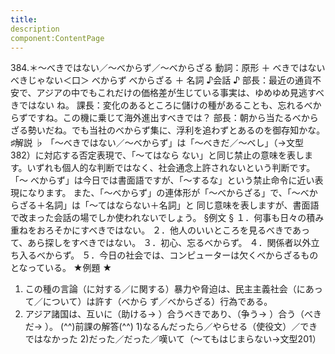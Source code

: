 ```yaml
---
title:
description
component:ContentPage
---
```



384.＊～べきではない／～べからず／～べからざる
動詞：原形 ＋ べきではない べきじゃない＜口＞ べからず べからざる ＋ 名詞
♪会話 ♪
部長：最近の通貨不安で、アジアの中でもこれだけの価格差が生じている事実は、ゆめゆめ見逃すべきではない ね。 課長：変化のあるところに儲けの種があることも、忘れるべからずですね。この機に乗じて海外進出すべきでは？ 部長：朝から当たるべからざる勢いだね。でも当社のべからず集に、浮利を追わずとあるのを御存知かな。
♯解説 ♭
「～べきではない／～べからず」は「～べきだ／～べし」（→文型 382）に対応する否定表現で、「～てはなら ない」と同じ禁止の意味を表します。いずれも個人的な判断ではなく、社会通念上許されないという判断です。「～ べからず」は今日では書面語ですが、「～するな」という禁止命令に近い表現になります。
また、「～べからず」の連体形が「～べからざる」で、「～べからざる＋名詞」は「～てはならない＋名詞」と 同じ意味を表しますが、書面語で改まった会話の場でしか使われないでしょう。
§例文 §
１．何事も日々の積み重ねをおろそかにすべきではない。
２．他人のいいところを見るべきであって、あら探しをすべきではない。
３．初心、忘るべからず。
４．関係者以外立ち入るべからず。
５．今日の社会では、コンピューターは欠くべからざるものとなっている。
★例題 ★
1) この種の言論（に対する／に関する）暴力や脅迫は、民主主義社会（にあって／について）は許す（べから
ず／べからざる）行為である。      
2) アジア諸国は、互いに（助ける→ ）合うべきであり、（争う→ ）合う（べきだ→ ）。
(^^)前課の解答(^^)
1)なるんだったら／やらせる（使役文）／できではなかった
2)だった／だった／嘆いて（～てもはじまらない→文型201）
